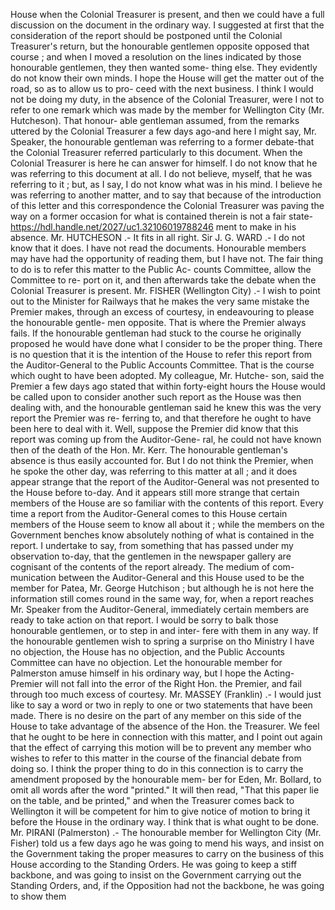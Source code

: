 House when the Colonial Treasurer is present, and then we could have a full discussion on the document in the ordinary way. I suggested at first that the consideration of the report should be postponed until the Colonial Treasurer's return, but the honourable gentlemen opposite opposed that course ; and when I moved a resolution on the lines indicated by those honourable gentlemen, they then wanted some- thing else. They evidently do not know their own minds. I hope the House will get the matter out of the road, so as to allow us to pro- ceed with the next business. I think I would not be doing my duty, in the absence of the Colonial Treasurer, were I not to refer to one remark which was made by the member for Wellington City (Mr. Hutcheson). That honour- able gentleman assumed, from the remarks uttered by the Colonial Treasurer a few days ago-and here I might say, Mr. Speaker, the honourable gentleman was referring to a former debate-that the Colonial Treasurer referred particularly to this document. When the Colonial Treasurer is here he can answer for himself. I do not know that he was referring to this document at all. I do not believe, myself, that he was referring to it ; but, as I say, I do not know what was in his mind. I believe he was referring to another matter, and to say that because of the introduction of this letter and this correspondence the Colonial Treasurer was paving the way on a former occasion for what is contained therein is not a fair state- https://hdl.handle.net/2027/uc1.32106019788246 ment to make in his absence. Mr. HUTCHESON .- It fits in all right. Sir J. G. WARD .- I do not know that it does. I have not read the documents. Honourable members may have had the opportunity of reading them, but I have not. The fair thing to do is to refer this matter to the Public Ac- counts Committee, allow the Committee to re- port on it, and then afterwards take the debate when the Colonial Treasurer is present. Mr. FISHER (Wellington City) .- I wish to point out to the Minister for Railways that he makes the very same mistake the Premier makes, through an excess of courtesy, in endeavouring to please the honourable gentle- men opposite. That is where the Premier always fails. If the honourable gentleman had stuck to the course he originally proposed he would have done what I consider to be the proper thing. There is no question that it is the intention of the House to refer this report from the Auditor-General to the Public Accounts Committee. That is the course which ought to have been adopted. My colleague, Mr. Hutche- son, said the Premier a few days ago stated that within forty-eight hours the House would be called upon to consider another such report as the House was then dealing with, and the honourable gentleman said he knew this was the very report the Premier was re- ferring to, and that therefore he ought to have been here to deal with it. Well, suppose the Premier did know that this report was coming up from the Auditor-Gene- ral, he could not have known then of the death of the Hon. Mr. Kerr. The honourable gentleman's absence is thus easily accounted for. But I do not think the Premier, when he spoke the other day, was referring to this matter at all ; and it does appear strange that the report of the Auditor-General was not presented to the House before to-day. And it appears still more strange that certain members of the House are so familiar with the contents of this report. Every time a report from the Auditor-General comes to this House certain members of the House seem to know all about it ; while the members on the Government benches know absolutely nothing of what is contained in the report. I undertake to say, from something that has passed under my observation to-day, that the gentlemen in the newspaper gallery are cognisant of the contents of the report already. The medium of com- munication between the Auditor-General and this House used to be the member for Patea, Mr. George Hutchison ; but although he is not here the information still comes round in the same way, for, when a report reaches Mr. Speaker from the Auditor-General, immediately certain members are ready to take action on that report. I would be sorry to balk those honourable gentlemen, or to step in and inter- fere with them in any way. If the honourable gentlemen wish to spring a surprise on tho Ministry I have no objection, the House has no objection, and the Public Accounts Committee can have no objection. Let the honourable member for Palmerston amuse himself in his ordinary way, but I hope the Acting-Premier will not fall into the error of the Right Hon. the Premier, and fail through too much excess of courtesy. Mr. MASSEY (Franklin) .- I would just like to say a word or two in reply to one or two statements that have been made. There is no desire on the part of any member on this side of the House to take advantage of the absence of the Hon. the Treasurer. We feel that he ought to be here in connection with this matter, and I point out again that the effect of carrying this motion will be to prevent any member who wishes to refer to this matter in the course of the financial debate from doing so. I think the proper thing to do in this connection is to carry the amendment proposed by the honourable mem- ber for Eden, Mr. Bollard, to omit all words after the word "printed." It will then read, "That this paper lie on the table, and be printed," and when the Treasurer comes back to Wellington it will be competent for him to give notice of motion to bring it before the House in the ordinary way. I think that is what ought to be done. Mr. PIRANI (Palmerston) .- The honourable member for Wellington City (Mr. Fisher) told us a few days ago he was going to mend his ways, and insist on the Government taking the proper measures to carry on the business of this House according to the Standing Orders. He was going to keep a stiff backbone, and was going to insist on the Government carrying out the Standing Orders, and, if the Opposition had not the backbone, he was going to show them 